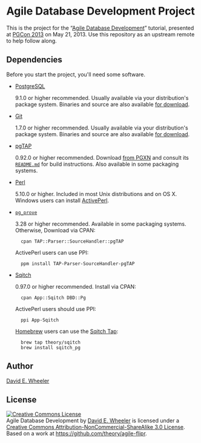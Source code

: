 Agile Database Development Project
==================================

This is the project for the “[Agile Database Development](http://www.pgcon.org/2013/schedule/events/615.en.html)” tutorial, presented at [PGCon 2013](http://www.pgcon.org/2013/) on May 21, 2013. Use this repository as an upstream remote to help follow along.

Dependencies
------------

Before you start the project, you'll need some software.

* [PostgreSQL](http://www.postgresql.org/)

    9.1.0 or higher recommended. Usually available via your distribution's package system. Binaries and source are also available [for download](http://www.postgresql.org/download/).

* [Git](http://git-scm.com)

    1.7.0 or higher recommended. Usually available via your distribution's package system. Binaries and source are also available [for download](http://git-scm.com/downloads). 

* [pgTAP](http://pgtap.org/)

    0.92.0 or higher recommended. Download [from PGXN](http://pgxn.org/dist/pgtap/) and consult its [`README.md`](https://github.com/theory/pgtap/blob/master/README.md) for build instructions. Also available in some packaging systems.

* [Perl](http://perl.org/)

    5.10.0 or higher. Included in most Unix distributions and on OS X. Windows users can install [ActivePerl](http://www.activestate.com/activeperl/downloads).

* [`pg_prove`](http://pgtap.org/pg_prove.html)

    3.28 or higher recommended. Available in some packaging systems. Otherwise, Download via CPAN:

        cpan TAP::Parser::SourceHandler::pgTAP

    ActivePerl users can use PPI:

        ppm install TAP-Parser-SourceHandler-pgTAP

* [Sqitch](http://sqitch.org/)

    0.97.0 or higher recommended. Install via CPAN:

        cpan App::Sqitch DBD::Pg

    ActivePerl users should use PPI:
    
        ppi App-Sqitch

    [Homebrew](http://brew.sh) users can use the [Sqitch Tap](https://github.com/theory/homebrew-sqitch/):
    
        brew tap theory/sqitch
        brew install sqitch_pg

Author
------

[David E. Wheeler](http://justatheory.com/)

License
-------

<a rel="license" href="http://creativecommons.org/licenses/by-nc-sa/3.0/deed.en_US"><img alt="Creative Commons License" style="border-width:0" src="http://i.creativecommons.org/l/by-nc-sa/3.0/88x31.png" /></a><br /><span xmlns:dct="http://purl.org/dc/terms/" property="dct:title">Agile Database Development</span> by <a xmlns:cc="http://creativecommons.org/ns#" href="http://www.justatheory.com/" property="cc:attributionName" rel="cc:attributionURL">David E. Wheeler</a> is licensed under a <a rel="license" href="http://creativecommons.org/licenses/by-nc-sa/3.0/deed.en_US">Creative Commons Attribution-NonCommercial-ShareAlike 3.0 License</a>.<br />Based on a work at <a xmlns:dct="http://purl.org/dc/terms/" href="https://github.com/theory/agile-flipr" rel="dct:source">https://github.com/theory/agile-flipr</a>.
